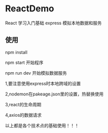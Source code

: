 # ReactDemo
React 学习入门基础
express 模拟本地数据和服务

## 使用
 npm install

 npm start 开始程序

 npm run dev 开始模拟数据服务
 
 1,要注意使用express时本地跨域的设置
 
 2,nodemon在pakeage.json里的设置，热替换使用
 
 3,react的生命周期
 
 4,axios的数据请求
 
 以上都是各个技术点的基础使用！！！
